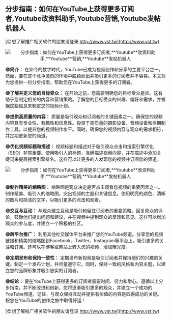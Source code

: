 ## **分步指南：如何在YouTube上获得更多订阅者,**Youtube**改资料助手,**Youtube**营销,**Youtube**发帖机器人**

[😍想了解推广相关软件的朋友请登录 http://www.vst.tw](http://www.vst.tw)

 <center><img src="https://vst.tw/MP4/tuiguang/png/8.png" alt="分步指南：如何在YouTube上获得更多订阅者,**Youtube**改资料助手,**Youtube**营销,**Youtube**发帖机器人"></center>

**😄简介：**
在如今的数字时代，YouTube已成为视频创作和分享的主要平台之一。然而，要在这个竞争激烈的环境中脱颖而出并吸引更多的订阅者并不容易。本文将为您提供一份分步指南，帮助您在YouTube上获得更多的订阅者。

**😄了解并定义您的目标受众：**
在开始之前，您需要明确您的目标受众是谁。这有助于您制定相关的内容和营销策略。了解您的目标受众的兴趣、偏好和需求，并根据这些信息来制定您的视频计划。

**😄提供高质量的内容：**
质量是吸引观众和订阅者的关键因素之一。确保您的视频内容具有专业性、有趣性和信息性。投资于高质量的摄影设备、音频设备和后期制作工具，以提升您的视频制作水平。同时，确保您的视频内容与观众的需求相符，并定期更新您的频道。

**😄优化视频标题和描述：**
视频标题和描述对于吸引观众点击和搜索引擎优化（SEO）非常重要。使用吸引人的标题，准确描述视频内容，并在描述中添加关键词来提高搜索引擎排名。这样可以让更多的人发现您的视频并订阅您的频道。

 <center><img src="https://vst.tw/MP4/tuiguang/png/2.png" alt="分步指南：如何在YouTube上获得更多订阅者,**Youtube**改资料助手,**Youtube**营销,**Youtube**发帖机器人"></center>

**😄制作精美的缩略图：**
缩略图是观众决定是否点击观看您视频的重要因素之一。制作精美、吸引人的缩略图，突出视频的主题和关键信息。使用明亮的颜色、清晰的图片和简洁的文字，以吸引更多的点击和观看。

**😄交互与互动：**
与观众建立互动是吸引和留住订阅者的重要策略。回复观众的评论，鼓励他们提出问题和建议，并在视频中提到观众的反馈和意见。这样可以增加观众的参与度，并建立一个积极的社区。

**😄跨平台推广：**
利用其他社交媒体平台来推广您的YouTube频道。分享您的视频链接和精美的缩略图到Facebook、Twitter、Instagram等平台上，吸引更多的关注和订阅。还可以在博客或网站上嵌入您的视频，增加曝光度。

**😄定期发布和保持一致性：**
定期发布新视频是吸引订阅者并保持他们的兴趣的关键。制定一个发布计划，并尽量遵守它。同时，保持一致的风格和内容主题，以建立您的品牌形象并吸引忠实的订阅者。

**😄结论：**
要在YouTube上获得更多的订阅者需要时间、努力和耐心。遵循以上分步指南，并不断改进和创新，您将逐渐吸引更多的观众，并建立一个成功的YouTube频道。记住，与观众保持互动并提供有价值的内容是取得成功的关键。祝您在YouTube的创作之旅中取得好运！

[😍想了解推广相关软件的朋友请登录 http://www.vst.tw](http://www.vst.tw)



